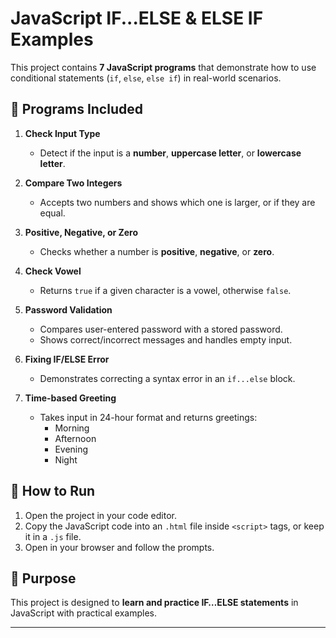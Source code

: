 # JavaScript IF...ELSE & ELSE IF Examples

This project contains **7 JavaScript programs** that demonstrate how to use conditional statements (`if`, `else`, `else if`) in real-world scenarios.

## 📂 Programs Included

1. **Check Input Type**  
   - Detect if the input is a **number**, **uppercase letter**, or **lowercase letter**.

2. **Compare Two Integers**  
   - Accepts two numbers and shows which one is larger, or if they are equal.

3. **Positive, Negative, or Zero**  
   - Checks whether a number is **positive**, **negative**, or **zero**.

4. **Check Vowel**  
   - Returns `true` if a given character is a vowel, otherwise `false`.

5. **Password Validation**  
   - Compares user-entered password with a stored password.  
   - Shows correct/incorrect messages and handles empty input.

6. **Fixing IF/ELSE Error**  
   - Demonstrates correcting a syntax error in an `if...else` block.

7. **Time-based Greeting**  
   - Takes input in 24-hour format and returns greetings:
     - Morning  
     - Afternoon  
     - Evening  
     - Night  

## 🚀 How to Run
1. Open the project in your code editor.  
2. Copy the JavaScript code into an `.html` file inside `<script>` tags, or keep it in a `.js` file.  
3. Open in your browser and follow the prompts.

## 🎯 Purpose
This project is designed to **learn and practice IF…ELSE statements** in JavaScript with practical examples.

---
